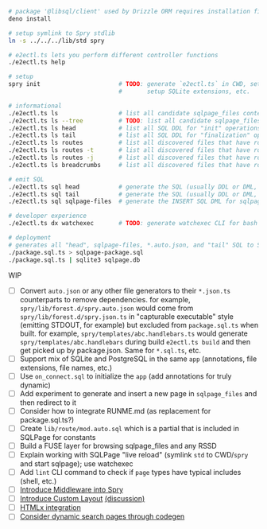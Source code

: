```bash
# package '@libsql/client' used by Drizzle ORM requires installation first
deno install

# setup symlink to Spry stdlib
ln -s ../../../lib/std spry

# e2ectl.ts lets you perform different controller functions
./e2ectl.ts help

# setup
spry init                      # TODO: generate `e2ectl.ts` in CWD, setup symlinks, egenerate `on_connect.sql`,
                               #       setup SQLite extensions, etc.

# informational
./e2ectl.ts ls                 # list all candidate sqlpage_files content files and if there are any annotation errors
./e2ectl.ts ls --tree          # TODO: list all candidate sqlpage_files content files as a tree
./e2ectl.ts ls head            # list all SQL DDL for "init" operations that go before sqlpage_files inserts
./e2ectl.ts ls tail            # list all SQL DDL for "finalization" operations that go after sqlpage_files inserts
./e2ectl.ts ls routes          # list all discovered files that have route annotations as a tree
./e2ectl.ts ls routes -t       # list all discovered files that have route annotations as a table
./e2ectl.ts ls routes -j       # list all discovered files that have route annotations as JSON
./e2ectl.ts ls breadcrumbs     # list all discovered files that have route annotations as breadcrumbs

# emit SQL
./e2ectl.ts sql head           # generate the SQL (usually DDL or DML, not SQL) that go before sqlpage_files inserts
./e2ectl.ts sql tail           # generate the SQL (usually DDL or DML, not SQL) that go after sqlpage_files inserts
./e2ectl.ts sql sqlpage-files  # generate the INSERT SQL DML for sqlpage_files contents

# developer experience
./e2ectl.ts dx watchexec       # TODO: generate watchexec CLI for bash to watch all roots / files / etc.

# deployment
# generates all "head", sqlpage-files, *.auto.json, and "tail" SQL to STDOUT
./package.sql.ts > sqlpage-package.sql
./package.sql.ts | sqlite3 sqlpage.db
```

WIP

- [ ] Convert `auto.json` or any other file generators to their `*.json.ts`
      counterparts to remove dependencies. for example,
      `spry/lib/forest.d/spry.auto.json` would come from
      `spry/lib/forest.d/spry.json.ts` in "capturable executable" style
      (emitting STDOUT, for example) but excluded from `package.sql.ts` when
      built. for example, `spry/templates/abc.handlebars.ts` would generate
      `spry/templates/abc.handlebars` during build `e2ectl.ts build` and then
      get picked up by package.json. Same for `*.sql.ts`, etc.
- [ ] Support mix of SQLite and PostgreSQL in the same `app` (annotations, file
      extensions, file names, etc.)
- [ ] Use `on_connect.sql` to initialize the `app` (add annotations for truly
      dynamic)
- [ ] Add experiment to generate and insert a new page in `sqlpage_files` and
      then redirect to it
- [ ] Consider how to integrate RUNME.md (as replacement for package.sql.ts?)
- [ ] Create `lib/route/mod.auto.sql` which is a partial that is included in
      SQLPage for constants
- [ ] Build a FUSE layer for browsing sqlpage_files and any RSSD
- [ ] Explain working with SQLPage "live reload" (symlink `std` to CWD/`spry`
      and start sqlpage); use watchexec
- [ ] Add `lint` CLI command to check if `page` types have typical includes
      (shell, etc.)
- [ ] [Introduce Middleware into Spry](https://github.com/sqlpage/SQLPage/discussions/584)
- [ ] [Introduce Custom Layout](https://github.com/sqlpage/SQLPage/blob/main/sqlpage/templates/shell.handlebars)
      [(discussion)](https://github.com/sqlpage/SQLPage/discussions/731)
- [ ] [HTMLx integration](https://github.com/sqlpage/SQLPage/discussions/628)
- [ ] [Consider dynamic search pages through codegen](https://github.com/sqlpage/SQLPage/discussions/699)
